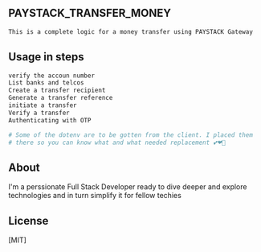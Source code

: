 ## PAYSTACK_TRANSFER_MONEY
```bash
This is a complete logic for a money transfer using PAYSTACK Gateway
```

## Usage in steps

```bash
verify the accoun number
List banks and telcos
Create a transfer recipient
Generate a transfer reference
initiate a transfer
Verify a transfer
Authenticating with OTP

# Some of the dotenv are to be gotten from the client. I placed them 
# there so you can know what and what needed replacement 💕❤💖

```

## About

I'm a perssionate Full Stack Developer ready to dive deeper and 
explore technologies and in turn simplify it for fellow techies

## License
[MIT]